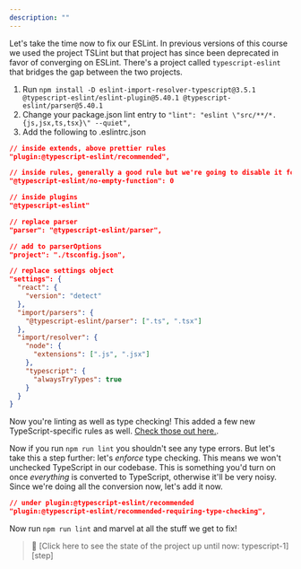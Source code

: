 ```yaml
---
description: ""
---
```


Let's take the time now to fix our ESLint. In previous versions of this course we used the project TSLint but that project has since been deprecated in favor of converging on ESLint. There's a project called `typescript-eslint` that bridges the gap between the two projects.

1. Run `npm install -D eslint-import-resolver-typescript@3.5.1 @typescript-eslint/eslint-plugin@5.40.1 @typescript-eslint/parser@5.40.1`
1. Change your package.json lint entry to `"lint": "eslint \"src/**/*.{js,jsx,ts,tsx}\" --quiet",`
1. Add the following to .eslintrc.json

```json
// inside extends, above prettier rules
"plugin:@typescript-eslint/recommended",

// inside rules, generally a good rule but we're going to disable it for now
"@typescript-eslint/no-empty-function": 0

// inside plugins
"@typescript-eslint"

// replace parser
"parser": "@typescript-eslint/parser",

// add to parserOptions
"project": "./tsconfig.json",

// replace settings object
"settings": {
  "react": {
    "version": "detect"
  },
  "import/parsers": {
    "@typescript-eslint/parser": [".ts", ".tsx"]
  },
  "import/resolver": {
    "node": {
      "extensions": [".js", ".jsx"]
    },
    "typescript": {
      "alwaysTryTypes": true
    }
  }
}
```

Now you're linting as well as type checking! This added a few new TypeScript-specific rules as well. [Check those out here.][rules].

Now if you run `npm run lint` you shouldn't see any type errors. But let's take this a step further: let's _enforce_ type checking. This means we won't unchecked TypeScript in our codebase. This is something you'd turn on once _everything_ is converted to TypeScript, otherwise it'll be very noisy. Since we're doing all the conversion now, let's add it now.

```json
// under plugin:@typescript-eslint/recommended
"plugin:@typescript-eslint/recommended-requiring-type-checking",
```

Now run `npm run lint` and marvel at all the stuff we get to fix!

> 🏁 [Click here to see the state of the project up until now: typescript-1][step]

[rules]: https://typescript-eslint.io/rules/
